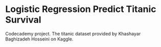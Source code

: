 # Logistic Regression Predict Titanic Survival
 Codecademy project.  The titanic dataset provided by Khashayar Baghizadeh Hosseini on Kaggle.
